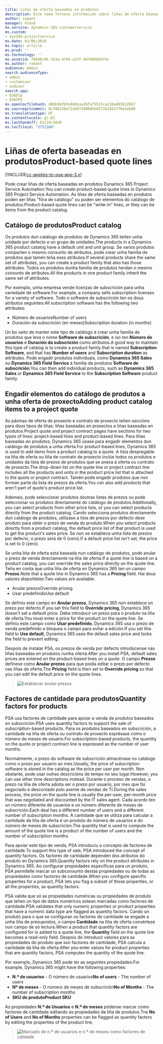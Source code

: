 ```yaml
---
title: Liñas de oferta baseadas en produtos
description: Este tema fornece información sobre liñas de oferta baseadas en produtos.
author: rumant
manager: kfend
ms.service: dynamics-365-customerservice
ms.custom:
- dyn365-projectservice
ms.date: 03/06/2019
ms.topic: article
ms.prod: ''
ms.technology: ''
ms.assetid: 76b90c95-1b3a-4704-a13f-9d7099b83f4c
ms.author: rumant
audience: Admin
search.audienceType:
- admin
- customizer
- enduser
search.app:
- D365CE
- D365PS
ms.openlocfilehash: d8bb36fbfe8d01aa26faf5515ca218ad836126b7
ms.sourcegitcommit: 8c786230ef2a497280885b827162561776e2eb00
ms.translationtype: HT
ms.contentlocale: gl-ES
ms.lasthandoff: 03/24/2020
ms.locfileid: "3751366"
---
```

# <a name="product-based-quote-lines"></a><span data-ttu-id="29214-103">Liñas de oferta baseadas en produtos</span><span class="sxs-lookup"><span data-stu-id="29214-103">Product-based quote lines</span></span>

[!INCLUDE[cc-applies-to-psa-app-3.x](../includes/cc-applies-to-psa-app-3x.md)]


<span data-ttu-id="29214-104">Pode crear liñas de oferta baseadas en produtos Dynamics 365 Project Service Automation.</span><span class="sxs-lookup"><span data-stu-id="29214-104">You can create product-based quote lines in Dynamics 365 Project Service Automation.</span></span> <span data-ttu-id="29214-105">As liñas de oferta baseadas en produtos poden ser liñas "fóra de catálogo" ou poden ser elementos do catálogo de produtos.</span><span class="sxs-lookup"><span data-stu-id="29214-105">Product-based quote lines can be "write-in" lines, or they can be items from the product catalog.</span></span>

## <a name="product-catalog"></a><span data-ttu-id="29214-106">Catálogo de produtos</span><span class="sxs-lookup"><span data-stu-id="29214-106">Product catalog</span></span>

<span data-ttu-id="29214-107">Os produtos dun catálogo de produtos de Dynamics 365 teñen unha unidade por defecto e un grupo de unidades.</span><span class="sxs-lookup"><span data-stu-id="29214-107">The products in a Dynamics 365 product catalog have a default unit and unit group.</span></span> <span data-ttu-id="29214-108">Se varios produtos comparten o mesmo conxunto de atributos, pode crear unha familia de produtos que tamén teña eses atributos.</span><span class="sxs-lookup"><span data-stu-id="29214-108">If several products share the same set of attributes, you can create a product family that also has those attributes.</span></span> <span data-ttu-id="29214-109">Todos os produtos dunha familia de produtos herdan o mesmo conxunto de atributos.</span><span class="sxs-lookup"><span data-stu-id="29214-109">All the products in one product family inherit the same set of attributes.</span></span>

<span data-ttu-id="29214-110">Por exemplo, unha empresa vende licenzas de subscrición para unha variedade de software.</span><span class="sxs-lookup"><span data-stu-id="29214-110">For example, a company sells subscription licenses for a variety of software.</span></span> <span data-ttu-id="29214-111">Todo o software de subscrición ten os dous atributos seguintes:</span><span class="sxs-lookup"><span data-stu-id="29214-111">All subscription software has the following two attributes:</span></span>

- <span data-ttu-id="29214-112">Número de usuarios</span><span class="sxs-lookup"><span data-stu-id="29214-112">Number of users</span></span> 
- <span data-ttu-id="29214-113">Duración da subscrición (en meses)</span><span class="sxs-lookup"><span data-stu-id="29214-113">Subscription duration (in months)</span></span>

<span data-ttu-id="29214-114">Un bo xeito de manter este tipo de catálogo é crear unha familia de produtos que leva o nome **Software de subscrición**, e iso ten **Número de usuarios** e **Duración da subscrición** como atributos.</span><span class="sxs-lookup"><span data-stu-id="29214-114">A good way to maintain this type of catalog is to create a product family that is named **Subscription Software**, and that has **Number of users** and **Subscription duration** as attributes.</span></span> <span data-ttu-id="29214-115">Pode engadir produtos individuais, como **Dynamics 365 Sales** ou **Dynamics 365 Field Service** á familia de produtos **Software de subscrición**.</span><span class="sxs-lookup"><span data-stu-id="29214-115">You can then add individual products, such as **Dynamics 365 Sales** or **Dynamics 365 Field Service** to the **Subscription Software** product family.</span></span>

## <a name="adding-product-catalog-items-to-a-project-quote"></a><span data-ttu-id="29214-116">Engadir elementos do catálogo de produtos a unha oferta de proxecto</span><span class="sxs-lookup"><span data-stu-id="29214-116">Adding product catalog items to a project quote</span></span>

<span data-ttu-id="29214-117">As páxinas de oferta de proxecto e contrato de proxecto teñen seccións para dous tipos de liñas: liñas baseadas en proxectos e liñas baseadas en produtos.</span><span class="sxs-lookup"><span data-stu-id="29214-117">Project quote and project contract pages have sections for two types of lines: project-based lines and product-based lines.</span></span> <span data-ttu-id="29214-118">Para liñas baseadas en produtos, Dynamics 365 úsase para engadir elementos dun catálogo de produtos a unha oferta.</span><span class="sxs-lookup"><span data-stu-id="29214-118">For product-based lines, Dynamics 365 is used to add items from a product catalog to a quote.</span></span> <span data-ttu-id="29214-119">A lista despregable na liña de oferta ou liña de contrato de proxecto inclúe todos os produtos e unidades da lista de prezos de produtos que se anexa á oferta ou contrato de proxecto.</span><span class="sxs-lookup"><span data-stu-id="29214-119">The drop-down list on the quote line or project contract line includes all the products and units in the product price list that is attached to the quote or project contract.</span></span> <span data-ttu-id="29214-120">Tamén pode engadir produtos que non forman parte da lista de prezos da oferta.</span><span class="sxs-lookup"><span data-stu-id="29214-120">You can also add products that aren't part of quote's product price list.</span></span>

<span data-ttu-id="29214-121">Ademais, pode seleccionar produtos doutras listas de prezos ou pode seleccionar os produtos directamente do catálogo de produtos.</span><span class="sxs-lookup"><span data-stu-id="29214-121">Additionally, you can select products from other price lists, or you can select products directly from the product catalog.</span></span> <span data-ttu-id="29214-122">Cando selecciona produtos directamente dun catálogo de produtos, utilízase a lista de prezos por defecto dese produto para obter o prezo de venda do produto.</span><span class="sxs-lookup"><span data-stu-id="29214-122">When you select products directly from a product catalog, the default price list of that product is used to get the product's sales price.</span></span> <span data-ttu-id="29214-123">Se non se establece unha lista de prezos por defecto, o prezo será de 0 (cero).</span><span class="sxs-lookup"><span data-stu-id="29214-123">If a default price list isn't set, the price is set to 0 (zero).</span></span>

<span data-ttu-id="29214-124">Se unha liña de oferta está baseada nun catálogo de produtos, pode anular o prezo de venda directamente na liña de oferta.</span><span class="sxs-lookup"><span data-stu-id="29214-124">If a quote line is based on a product catalog, you can override the sales price directly on the quote line.</span></span> <span data-ttu-id="29214-125">Teña en conta que unha liña de oferta en Dynamics 365 ten un campo **Prezos**.</span><span class="sxs-lookup"><span data-stu-id="29214-125">Note that a quote line in Dynamics 365 has a **Pricing** field.</span></span> <span data-ttu-id="29214-126">Hai dous valores dispoñibles:</span><span class="sxs-lookup"><span data-stu-id="29214-126">Two values are available:</span></span>

- <span data-ttu-id="29214-127">Anular prezos</span><span class="sxs-lookup"><span data-stu-id="29214-127">Override pricing</span></span>  
- <span data-ttu-id="29214-128">Usar predefinido</span><span class="sxs-lookup"><span data-stu-id="29214-128">Use default</span></span>

<span data-ttu-id="29214-129">Se definiu este campo en **Anular prezos**, Dynamics 365 non establece un prezo por defecto.</span><span class="sxs-lookup"><span data-stu-id="29214-129">If you set this field to **Override pricing**, Dynamics 365 doesn't set a default price.</span></span> <span data-ttu-id="29214-130">Debe introducir un prezo para o produto na liña de oferta.</span><span class="sxs-lookup"><span data-stu-id="29214-130">You must enter a price for the product on the quote line.</span></span> <span data-ttu-id="29214-131">Se definiu este campo como **Usar predefinido**, Dynamics 365 usa o prezo de venda predefinido e bloquea o campo para evitar a edición.</span><span class="sxs-lookup"><span data-stu-id="29214-131">If you set this field to **Use default**, Dynamics 365 uses the default sales price and locks the field to prevent editing.</span></span>

<span data-ttu-id="29214-132">Despois de instalar PSA, os prezos de venda por defecto introdúcense nas liñas baseadas en produtos nunha oferta.</span><span class="sxs-lookup"><span data-stu-id="29214-132">After you install PSA, default sales prices are entered on the product-based lines on a quote.</span></span> <span data-ttu-id="29214-133">O campo **Prezos** defínese como **Anular prezos** para que poida editar o prezo por defecto nas liñas de oferta.</span><span class="sxs-lookup"><span data-stu-id="29214-133">The **Pricing** field is then set to **Override pricing** so that you can edit the default price on the quote lines.</span></span>

> ![Establecer anular prezos](media/basic-guide-10.png)
 
## <a name="quantity-factors-for-products"></a><span data-ttu-id="29214-135">Factores de cantidade para produtos</span><span class="sxs-lookup"><span data-stu-id="29214-135">Quantity factors for products</span></span>

<span data-ttu-id="29214-136">PSA usa factores de cantidade para apoiar a venda de produtos baseados en subscrición.</span><span class="sxs-lookup"><span data-stu-id="29214-136">PSA uses quantity factors to support the sale of subscription-based products.</span></span> <span data-ttu-id="29214-137">Para os produtos baseados en subscrición, a cantidade na liña de oferta ou contrato de proxecto exprésase como o número de meses de usuario.</span><span class="sxs-lookup"><span data-stu-id="29214-137">For subscription-based products, the quantity on the quote or project contract line is expressed as the number of user months.</span></span>

<span data-ttu-id="29214-138">Normalmente, o prezo do software de subscrición almacénase no catálogo como o prezo por usuario ao mes.</span><span class="sxs-lookup"><span data-stu-id="29214-138">Usually, the price of subscription software is stored in the catalog as the price per user per month.</span></span> <span data-ttu-id="29214-139">Non obstante, pode usar outras descricións de tempo no seu lugar.</span><span class="sxs-lookup"><span data-stu-id="29214-139">However, you can use other time descriptions instead.</span></span> <span data-ttu-id="29214-140">Durante o proceso de vendas, o prezo na liña de oferta adoita ser o prezo por usuario, por mes que foi negociado e descontado polo axente de vendas de TI.</span><span class="sxs-lookup"><span data-stu-id="29214-140">During the sales process, the price on the quote line is usually the per-user, per-month price that was negotiated and discounted by the IT sales agent.</span></span> <span data-ttu-id="29214-141">Cada acordo ten un número diferente de usuarios e un número diferente de meses de subscrición.</span><span class="sxs-lookup"><span data-stu-id="29214-141">Each deal has a different number of users and a different number of subscription months.</span></span> <span data-ttu-id="29214-142">A cantidade que se utiliza para calcular a cantidade da liña de oferta é un produto do número de usuarios e do número de meses de subscrición.</span><span class="sxs-lookup"><span data-stu-id="29214-142">The quantity that is used to compute the amount of the quote line is a product of the number of users and the number of subscription months.</span></span>

<span data-ttu-id="29214-143">Para apoiar este tipo de venda, PSA introduciu o concepto de factores de cantidade.</span><span class="sxs-lookup"><span data-stu-id="29214-143">To support this type of sale, PSA introduced the concept of quantity factors.</span></span> <span data-ttu-id="29214-144">Os factores de cantidade dependen dos atributos do produto en Dynamics 365.</span><span class="sxs-lookup"><span data-stu-id="29214-144">Quantity factors rely on the product attributes in Dynamics 365.</span></span> <span data-ttu-id="29214-145">Ao configurar propiedades específicas para un produto, PSA permítelle marcar un subconxunto destas propiedades ou de todas as propiedades como factores de cantidade.</span><span class="sxs-lookup"><span data-stu-id="29214-145">When you configure specific properties for a product, PSA lets you flag a subset of those properties, or all the properties, as quantity factors.</span></span>

<span data-ttu-id="29214-146">PSA valida que só as propiedades numéricas ou propiedades de produto que teñen un tipo de datos numéricos estean marcadas como factores de cantidade.</span><span class="sxs-lookup"><span data-stu-id="29214-146">PSA validates that only numeric properties or product properties that have a numeric data type are flagged as quantity factors.</span></span> <span data-ttu-id="29214-147">Cando un produto para o que se configuran os factores de cantidade se engade a unha liña de presupostos, o campo **Cantidade** na liña de oferta convértese nun campo de só lectura.</span><span class="sxs-lookup"><span data-stu-id="29214-147">When a product that quantity factors are configured for is added to a quote line, the **Quantity** field on the quote line becomes a read-only field.</span></span> <span data-ttu-id="29214-148">Despois de introducir valores para as propiedades do produto que son factores de cantidade, PSA calcula a cantidade da liña de oferta.</span><span class="sxs-lookup"><span data-stu-id="29214-148">After you enter values for product properties that are quantity factors, PSA computes the quantity of the quote line.</span></span>

<span data-ttu-id="29214-149">Por exemplo, Dynamics 365 pode ter as seguintes propiedades:</span><span class="sxs-lookup"><span data-stu-id="29214-149">For example, Dynamics 365 might have the following properties:</span></span> 

- <span data-ttu-id="29214-150">**N.º de usuarios** - O número de usuarios</span><span class="sxs-lookup"><span data-stu-id="29214-150">**No of users** - The number of users</span></span> 
- <span data-ttu-id="29214-151">**Nº de meses** - O número de meses de subscrición</span><span class="sxs-lookup"><span data-stu-id="29214-151">**No of Months** - The number of subscription months</span></span>
- <span data-ttu-id="29214-152">**SKU de produto**</span><span class="sxs-lookup"><span data-stu-id="29214-152">**Product SKU**</span></span> 

<span data-ttu-id="29214-153">As propiedades **N.º de Usuarios** e **N.º de meses** pódense marcar como factores de cantidade editando as propiedades da liña de produtos.</span><span class="sxs-lookup"><span data-stu-id="29214-153">Tne **No of Users** and **No of Months** properties can be flagged as quantity factors by editing the properties of the product line.</span></span> 

> ![Marcado de n.º de usuarios e n.º de meses como factores de calidade](media/basic-guide-11.png)
 
